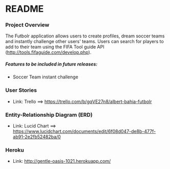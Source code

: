 # README

### Project Overview
The Futbolr application allows users to create profiles, dream soccer teams and instantly challenge other users' teams.  Users can search for players to add to their team using the FIFA Tool guide API (http://tools.fifaguide.com/develop.php).

##### Features to be included in future releases:
- Soccer Team instant challenge

### User Stories
- Link: Trello ==> https://trello.com/b/gqVE27n8/albert-bahia-futbolr

### Entity-Relationship Diagram (ERD)
- Link: Lucid Chart ==> https://www.lucidchart.com/documents/edit/6f08d047-de8b-477f-ab91-2e2fb52482ba/0

### Heroku
- Link: http://gentle-oasis-1021.herokuapp.com/
